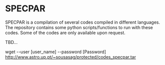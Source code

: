 # SPECPAR

SPECPAR is a compilation of several codes compiled in different languages. The repository contains some python scripts/functions to run with these codes.
Some of the codes are only available upon request.

TBD...

wget --user [user_name] --password [Password] http://www.astro.up.pt/~sousasag/protected/codes_specpar.tar

